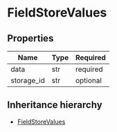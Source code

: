 

# FieldStoreValues

## Properties

Name | Type | Required
-------- | -------- | --------
data | str | required
storage_id | str | optional




## Inheritance hierarchy


* [FieldStoreValues](FieldStoreValues.md)
